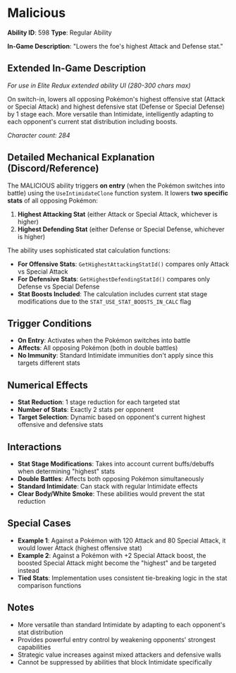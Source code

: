 # Malicious

**Ability ID**: 598
**Type**: Regular Ability

**In-Game Description**: "Lowers the foe's highest Attack and Defense stat."

## Extended In-Game Description
*For use in Elite Redux extended ability UI (280-300 chars max)*

On switch-in, lowers all opposing Pokémon's highest offensive stat (Attack or Special Attack) and highest defensive stat (Defense or Special Defense) by 1 stage each. More versatile than Intimidate, intelligently adapting to each opponent's current stat distribution including boosts.

*Character count: 284*

## Detailed Mechanical Explanation (Discord/Reference)

The MALICIOUS ability triggers **on entry** (when the Pokémon switches into battle) using the `UseIntimidateClone` function system. It lowers **two specific stats** of all opposing Pokémon:

1. **Highest Attacking Stat** (either Attack or Special Attack, whichever is higher)
2. **Highest Defending Stat** (either Defense or Special Defense, whichever is higher)

The ability uses sophisticated stat calculation functions:
- **For Offensive Stats**: `GetHighestAttackingStatId()` compares only Attack vs Special Attack
- **For Defensive Stats**: `GetHighestDefendingStatId()` compares only Defense vs Special Defense
- **Stat Boosts Included**: The calculation includes current stat stage modifications due to the `STAT_USE_STAT_BOOSTS_IN_CALC` flag

## Trigger Conditions

- **On Entry**: Activates when the Pokémon switches into battle
- **Affects**: All opposing Pokémon (both in double battles)
- **No Immunity**: Standard Intimidate immunities don't apply since this targets different stats

## Numerical Effects

- **Stat Reduction**: 1 stage reduction for each targeted stat
- **Number of Stats**: Exactly 2 stats per opponent
- **Target Selection**: Dynamic based on opponent's current highest offensive and defensive stats

## Interactions

- **Stat Stage Modifications**: Takes into account current buffs/debuffs when determining "highest" stats
- **Double Battles**: Affects both opposing Pokémon simultaneously
- **Standard Intimidate**: Can stack with regular Intimidate effects
- **Clear Body/White Smoke**: These abilities would prevent the stat reduction

## Special Cases

- **Example 1**: Against a Pokémon with 120 Attack and 80 Special Attack, it would lower Attack (highest offensive stat)
- **Example 2**: Against a Pokémon with +2 Special Attack boost, the boosted Special Attack might become the "highest" and be targeted instead
- **Tied Stats**: Implementation uses consistent tie-breaking logic in the stat comparison functions

## Notes

- More versatile than standard Intimidate by adapting to each opponent's stat distribution
- Provides powerful entry control by weakening opponents' strongest capabilities
- Strategic value increases against mixed attackers and defensive walls
- Cannot be suppressed by abilities that block Intimidate specifically